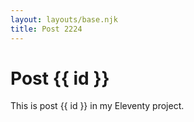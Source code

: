 ```yaml
---
layout: layouts/base.njk
title: Post 2224
---
```


# Post {{ id }}

This is post {{ id }} in my Eleventy project.
